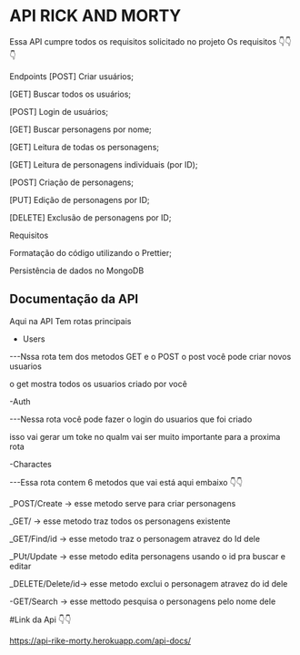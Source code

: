 
# API RICK AND MORTY

Essa API cumpre todos os requisitos solicitado no projeto
Os requisitos 👇👇👇

Endpoints
[POST] Criar usuários;

[GET] Buscar todos os usuários;

[POST] Login de usuários;

[GET] Buscar personagens por nome;

[GET] Leitura de todas os personagens;

[GET] Leitura de personagens individuais (por ID);

[POST] Criação de personagens;

[PUT] Edição de personagens por ID;

[DELETE] Exclusão de personagens por ID;


Requisitos

Formatação do código utilizando o Prettier;

Persistência de dados no MongoDB



## Documentação da API

Aqui na API Tem rotas principais 

- Users

---Nssa rota tem dos metodos GET e o POST o post você pode criar novos usuarios

o get mostra todos os usuarios criado por você


-Auth 

---Nessa rota você pode fazer o login do usuarios que foi criado 

isso vai gerar um toke no qualm  vai ser muito importante para a proxima rota


-Charactes

---Essa rota contem 6 metodos que vai está aqui embaixo 👇👇


_POST/Create -> esse metodo serve para criar personagens


_GET/ -> esse metodo traz todos os personagens existente


_GET/Find/id -> esse metodo traz o personagem atravez do Id dele


_PUt/Update -> esse metodo edita personagens usando o id pra buscar e editar


_DELETE/Delete/id-> esse metodo exclui o personagem atravez do id dele


-GET/Search -> esse mettodo pesquisa o personagens pelo nome dele


#Link da Api 👇👇

https://api-rike-morty.herokuapp.com/api-docs/

